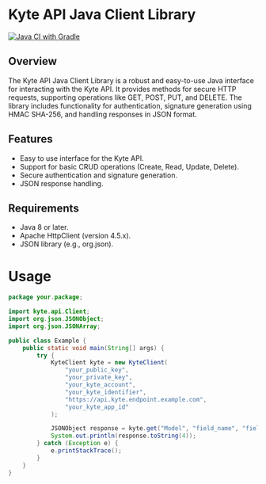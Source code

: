 # Kyte API Java Client Library

[![Java CI with Gradle](https://github.com/keyqcloud/kyte-api-java/actions/workflows/gradle.yml/badge.svg)](https://github.com/keyqcloud/kyte-api-java/actions/workflows/gradle.yml)

## Overview
The Kyte API Java Client Library is a robust and easy-to-use Java interface for interacting with the Kyte API. It provides methods for secure HTTP requests, supporting operations like GET, POST, PUT, and DELETE. The library includes functionality for authentication, signature generation using HMAC SHA-256, and handling responses in JSON format.

## Features
- Easy to use interface for the Kyte API.
- Support for basic CRUD operations (Create, Read, Update, Delete).
- Secure authentication and signature generation.
- JSON response handling.

## Requirements
- Java 8 or later.
- Apache HttpClient (version 4.5.x).
- JSON library (e.g., org.json).

<!-- ## Installation
Include the following dependency in your `build.gradle` file:

```groovy
dependencies {
    implementation 'cloud.keyq:kyte-api-client:1.0.0'
}
```

Or, if using Maven, add this to your `pom.xml`:
```xml
<dependency>
    <groupId>cloud.keyq</groupId>
    <artifactId>kyte-api-client</artifactId>
    <version>1.0.0</version>
</dependency>
``` -->

# Usage
```java
package your.package;

import kyte.api.Client;
import org.json.JSONObject;
import org.json.JSONArray;

public class Example {
    public static void main(String[] args) {
        try {
            KyteClient kyte = new KyteClient(
                "your_public_key",
                "your_private_key",
                "your_kyte_account",
                "your_kyte_identifier",
                "https://api.kyte.endpoint.example.com",
                "your_kyte_app_id"
            );

            JSONObject response = kyte.get("Model", "field_name", "field_value", null);
            System.out.println(response.toString(4));
        } catch (Exception e) {
            e.printStackTrace();
        }
    }
}
```
